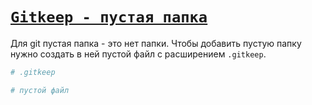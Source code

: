 # [`Gitkeep - пустая папка`](../index.md)

Для git пустая папка - это нет папки. Чтобы добавить пустую папку нужно создать в ней пустой файл с расширением `.gitkeep`.

```bash
# .gitkeep

# пустой файл
```
